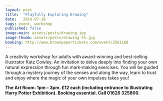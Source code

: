 ```yaml
---
layout: post
title:  "Playfully Exploring Drawing"
date:   2016-07-18
tags: event, workshop
published: false
image-main: assets/posts/drawing.jpg
image-thumb: assets/posts/drawing-th.jpg
booking: http://www.brownpapertickets.com/event/2561160
---
```


A creativity workshop for adults with award-winning and best-selling illustrator Katz Cowley. An invitation to delve deeply into finding your own natural expression through fun mark-making exercises. You will be guided through a mystery journey of the senses and along the way, learn to trust and enjoy where the magic of your own impulses takes you!

**The Art Room. 1pm – 3pm. £12 each (including entrance to Illustrating Harry Potter Exhibition). Booking essential. Call 01626 325800.**
